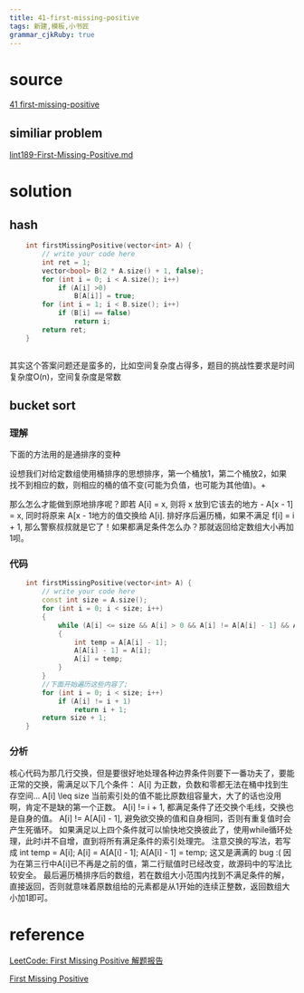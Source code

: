 ```yaml
---
title: 41-first-missing-positive
tags: 新建,模板,小书匠
grammar_cjkRuby: true
---
```



# source

[41 first-missing-positive](https://leetcode.com/problems/first-missing-positive/)

## similiar problem 
[lint189-First-Missing-Positive.md](https://github.com/DragonFive/Leetcode/blob/master/integer-arr/lint189-First-Missing-Positive.md)

# solution

## hash

```cpp
    int firstMissingPositive(vector<int> A) {
        // write your code here
        int ret = 1;
        vector<bool> B(2 * A.size() + 1, false);
        for (int i = 0; i < A.size(); i++)
            if (A[i] >0)
                B[A[i]] = true;
        for (int i = 1; i < B.size(); i++)
            if (B[i] == false)
                return i;
        return ret;
    }
	
```
其实这个答案问题还是蛮多的，比如空间复杂度占得多，题目的挑战性要求是时间复杂度O(n)，空间复杂度是常数
	
## bucket sort 

### 理解 
下面的方法用的是通排序的变种
	
设想我们对给定数组使用桶排序的思想排序，第一个桶放1，第二个桶放2，如果找不到相应的数，则相应的桶的值不变(可能为负值，也可能为其他值)。+

那么怎么才能做到原地排序呢？即若 A[i] = x, 则将 x 放到它该去的地方 - A[x - 1] = x, 同时将原来 A[x - 1地方的值交换给 A[i].
排好序后遍历桶，如果不满足 f[i] = i + 1, 那么警察叔叔就是它了！如果都满足条件怎么办？那就返回给定数组大小再加1呗。

### 代码

```cpp
    int firstMissingPositive(vector<int> A) {
        // write your code here
        const int size = A.size();
        for (int i = 0; i < size; i++)
        {
            while (A[i] <= size && A[i] > 0 && A[i] != A[A[i] - 1] && A[i] != i + 1)
            {
                int temp = A[A[i] - 1];
                A[A[i] - 1] = A[i];
                A[i] = temp;
            }
        }
        //下面开始遍历这些内容了;
        for (int i = 0; i < size; i++)
            if (A[i] != i + 1)
                return i + 1;
        return size + 1;
    }
```

### 分析

核心代码为那几行交换，但是要很好地处理各种边界条件则要下一番功夫了，要能正常的交换，需满足以下几个条件：
A[i] 为正数，负数和零都无法在桶中找到生存空间...
A[i] \leq size 当前索引处的值不能比原数组容量大，大了的话也没用啊，肯定不是缺的第一个正数。
A[i] != i + 1, 都满足条件了还交换个毛线，交换也是自身的值。
A[i] != A[A[i] - 1], 避免欲交换的值和自身相同，否则有重复值时会产生死循环。
如果满足以上四个条件就可以愉快地交换彼此了，使用while循环处理，此时i并不自增，直到将所有满足条件的索引处理完。
注意交换的写法，若写成
int temp = A[i];
A[i] = A[A[i] - 1];
A[A[i] - 1] = temp;
这又是满满的 bug :( 因为在第三行中A[i]已不再是之前的值，第二行赋值时已经改变，故源码中的写法比较安全。
最后遍历桶排序后的数组，若在数组大小范围内找到不满足条件的解，直接返回，否则就意味着原数组给的元素都是从1开始的连续正整数，返回数组大小加1即可。


# reference

[LeetCode: First Missing Positive 解题报告](http://www.cnblogs.com/yuzhangcmu/p/4200096.html)

[First Missing Positive](https://algorithm.yuanbin.me/zh-hans/integer_array/first_missing_positive.html)
